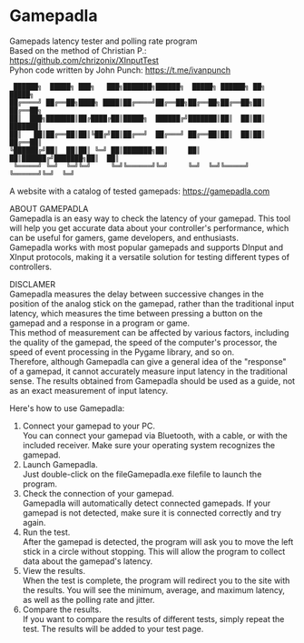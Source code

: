 # Gamepadla
Gamepads latency tester and polling rate program  
Based on the method of Christian P.: https://github.com/chrizonix/XInputTest  
Pyhon code written by John Punch: https://t.me/ivanpunch

     ██████╗  █████╗ ███╗   ███╗███████╗██████╗  █████╗ ██████╗ ██╗      █████╗
    ██╔════╝ ██╔══██╗████╗ ████║██╔════╝██╔══██╗██╔══██╗██╔══██╗██║     ██╔══██╗
    ██║  ███╗███████║██╔████╔██║█████╗  ██████╔╝███████║██║  ██║██║     ███████║
    ██║   ██║██╔══██║██║╚██╔╝██║██╔══╝  ██╔═══╝ ██╔══██║██║  ██║██║     ██╔══██║
    ╚██████╔╝██║  ██║██║ ╚═╝ ██║███████╗██║     ██║  ██║██████╔╝███████╗██║  ██║
     ╚═════╝ ╚═╝  ╚═╝╚═╝     ╚═╝╚══════╝╚═╝     ╚═╝  ╚═╝╚═════╝ ╚══════╝╚═╝  ╚═╝

A website with a catalog of tested gamepads: https://gamepadla.com

ABOUT GAMEPADLA  
Gamepadla is an easy way to check the latency of your gamepad. This tool will help you get accurate data about your controller's performance, which can be useful for gamers, game developers, and enthusiasts.  
Gamepadla works with most popular gamepads and supports DInput and XInput protocols, making it a versatile solution for testing different types of controllers.  

DISCLAMER  
Gamepadla measures the delay between successive changes in the position of the analog stick on the gamepad, rather than the traditional input latency, which measures the time between pressing a button on the gamepad and a response in a program or game.  
This method of measurement can be affected by various factors, including the quality of the gamepad, the speed of the computer's processor, the speed of event processing in the Pygame library, and so on.  
Therefore, although Gamepadla can give a general idea of the "response" of a gamepad, it cannot accurately measure input latency in the traditional sense. The results obtained from Gamepadla should be used as a guide, not as an exact measurement of input latency.  

Here's how to use Gamepadla:  
1.  Connect your gamepad to your PC.  
    You can connect your gamepad via Bluetooth, with a cable, or with the included receiver. Make sure your operating system recognizes the gamepad.  
2.  Launch Gamepadla.  
    Just double-click on the fileGamepadla.exe filefile to launch the program.  
3.  Check the connection of your gamepad.  
    Gamepadla will automatically detect connected gamepads. If your gamepad is not detected, make sure it is connected correctly and try again.  
4.  Run the test.  
    After the gamepad is detected, the program will ask you to move the left stick in a circle without stopping. This will allow the program to collect data about the gamepad's latency.  
5.  View the results.  
    When the test is complete, the program will redirect you to the site with the results. You will see the minimum, average, and maximum latency, as well as the polling rate and jitter.  
6.  Compare the results.  
    If you want to compare the results of different tests, simply repeat the test. The results will be added to your test page.  
